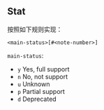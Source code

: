 ## Stat

按照如下规则实现：

```
<main-status>[#<note-number>]
```

`main-status`:

- `y` Yes, full support
- `n` No, not support
- `u` Unknown
- `p` Partial support
- `d` Deprecated
